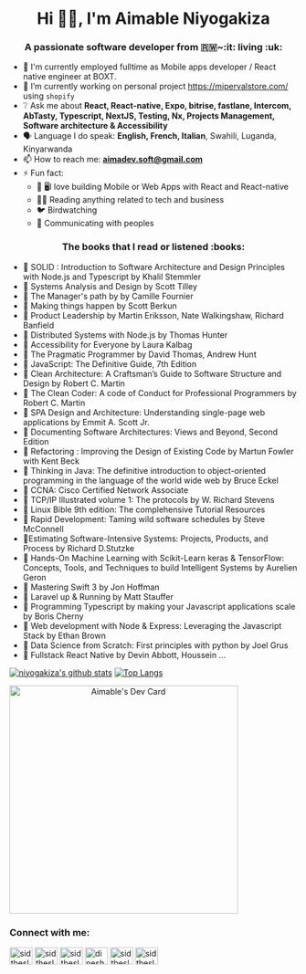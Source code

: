 <h1 align="center">Hi 👋🏽, I'm Aimable Niyogakiza</h1> 

<h3 align="center">A passionate software developer from 🇷🇼~:it: living :uk:</h3>

- :office: I'm currently employed fulltime as Mobile apps developer / React native engineer at BOXT.
- 🔭 I’m currently working on personal project https://mipervalstore.com/ using `shopify`
- ❔ Ask me about **React, React-native, Expo, bitrise, fastlane, Intercom, AbTasty, Typescript, NextJS, Testing, Nx, Projects Management, Software architecture & Accessibility**
- 🗣 Language I do speak: **English, French, Italian**, Swahili, Luganda, Kinyarwanda
- 📫 How to reach me: **aimadev.soft@gmail.com**
- ⚡ Fun fact:
   - :iphone: :desktop_computer:I love building Mobile or Web Apps with React and React-native
   - :technologist: Reading anything related to tech and business
   - :bird: Birdwatching
   - :speech_balloon: Communicating with peoples

<h3 align="center"> The books that I read or listened :books:</h3>

- :book: SOLID : Introduction to Software Architecture and Design Principles with Node.js and Typescript by Khalil Stemmler
- :book: Systems Analysis and Design by Scott Tilley
- :book: The Manager's path by by Camille Fournier
- :book: Making things happen by Scott Berkun
- :book: Product Leadership by Martin Eriksson, Nate Walkingshaw, Richard Banfield
- :book: Distributed Systems with Node.js by Thomas Hunter
- :book: Accessibility for Everyone by Laura Kalbag
- :book: The Pragmatic Programmer by David Thomas, Andrew Hunt
- :book: JavaScript: The Definitive Guide, 7th Edition
- :book: Clean Architecture: A Craftsman’s Guide to Software Structure and Design by Robert C. Martin
- :book: The Clean Coder: A code of Conduct for Professional Programmers by Robert C. Martin
- :book: SPA Design and Architecture: Understanding single-page web applications by Emmit A. Scott Jr.
- :book: Documenting Software Architectures: Views and Beyond, Second Edition
- :book: Refactoring : Improving the Design of Existing Code by Martun Fowler with Kent Beck
- :book: Thinking in Java: The definitive introduction to object-oriented programming in the language of the world wide web by Bruce Eckel
- :book: CCNA: Cisco Certified Network Associate
- :book: TCP/IP Illustrated volume 1: The protocols by W. Richard Stevens
- :book: Linux Bible 9th edition: The complehensive Tutorial Resources
- :book: Rapid Development: Taming wild software schedules by Steve McConnell
- :book:Estimating Software-Intensive Systems: Projects, Products, and Process by Richard D.Stutzke
- :book: Hands-On Machine Learning with Scikit-Learn keras & TensorFlow: Concepts, Tools, and Techniques to build Intelligent Systems by Aurelien Geron
- :book: Mastering Swift 3 by Jon Hoffman
- :book: Laravel up & Running by Matt Stauffer
- :book: Programming Typescript by making your Javascript applications scale by Boris Cherny
- :book: Web development with Node & Express: Leveraging the Javascript Stack by Ethan Brown
- :book: Data Science from Scratch: First principles with python by Joel Grus
- :book: Fullstack React Native by Devin Abbott, Houssein ...           
            
[![niyogakiza's github stats](https://github-readme-stats-tau-one.vercel.app/api?username=niyogakiza&show_icons=true&theme=radical&show=stars)](https://github.com/niyogakiza/github-readme-stats)
[![Top Langs](https://github-readme-stats-tau-one.vercel.app/api/top-langs/?username=niyogakiza&layout=compact&theme=radical)](https://github.com/niyogakiza/github-readme-stats)

<div align="left">
   <a href="https://app.daily.dev/Aimadev" align="center"><img src="https://api.daily.dev/devcards/87e38e7e1ba242bb8df69c21e63b7366.png?r=imb" width="400" alt="Aimable's Dev Card"/></a>
   <p align="right">
<h3 align="left">Connect with me:</h3>
<a href="#" target="blank"><img align="center" src="https://cdn.jsdelivr.net/npm/simple-icons@3.0.1/icons/codepen.svg" alt="sidthesloth92" height="30" width="40" /></a>
<a href="#" target="blank"><img align="center" src="https://cdn.jsdelivr.net/npm/simple-icons@3.0.1/icons/dev-dot-to.svg" alt="sidthesloth92" height="30" width="40" /></a>
<a href="#" target="blank"><img align="center" src="https://cdn.jsdelivr.net/npm/simple-icons@3.0.1/icons/twitter.svg" alt="sidthesloth92" height="30" width="40" /></a>
<a href="#" target="blank"><img align="center" src="https://cdn.jsdelivr.net/npm/simple-icons@3.0.1/icons/linkedin.svg" alt="dineshbalajiv" height="30" width="40" /></a>
<a href="#" target="blank"><img align="center" src="https://cdn.jsdelivr.net/npm/simple-icons@3.0.1/icons/stackoverflow.svg" alt="sidthesloth" height="30" width="40" /></a>
<a href="#" target="blank"><img align="center" src="https://cdn.jsdelivr.net/npm/simple-icons@3.0.1/icons/codesandbox.svg" alt="sidthesloth92" height="30" width="40" /></a>
</p>

</div>
